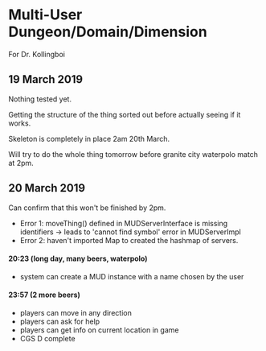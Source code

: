 # Multi-User Dungeon/Domain/Dimension

For Dr. Kollingboi

## 19 March 2019
Nothing tested yet.

Getting the structure of the thing sorted out before actually seeing if it works.

Skeleton is completely in place 2am 20th March.

Will try to do the whole thing tomorrow before granite city waterpolo match at 2pm.

## 20 March 2019
Can confirm that this won't be finished by 2pm.
- Error 1: moveThing() defined in MUDServerInterface is missing identifiers -> leads to 'cannot find symbol' error in MUDServerImpl
- Error 2: haven't imported Map to created the hashmap of servers.

#### 20:23 (long day, many beers, waterpolo)
- system can create a MUD instance with a name chosen by the user

#### 23:57 (2 more beers)
- players can move in any direction
- players can ask for help
- players can get info on current location in game
- CGS D complete
